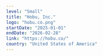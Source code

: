```yaml
---
level: "Small"
title: "Hobu, Inc."
logo: "hobu.co.png"
startDate: "2025-01-01"
endDate: "2026-02-28"
link: "https://hobu.co/"
country: "United States of America"
---
```

